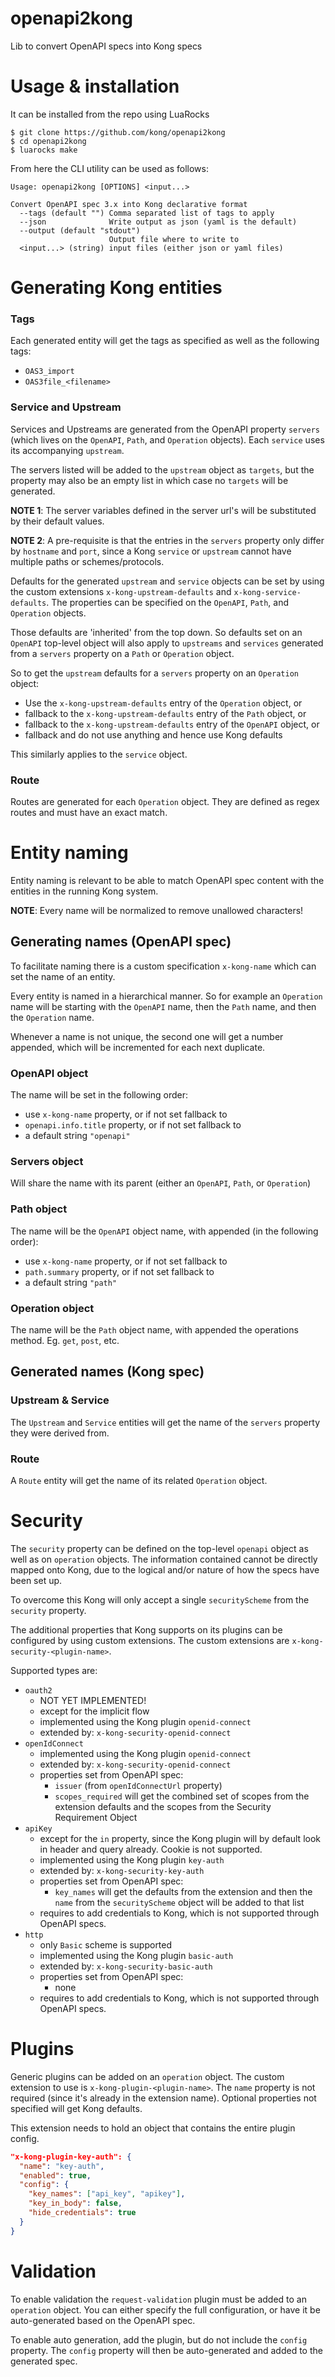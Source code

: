 # openapi2kong

Lib to convert OpenAPI specs into Kong specs

# Usage & installation

It can be installed from the repo using LuaRocks

```shell
$ git clone https://github.com/kong/openapi2kong
$ cd openapi2kong
$ luarocks make
```

From here the CLI utility can be used as follows:

```
Usage: openapi2kong [OPTIONS] <input...>

Convert OpenAPI spec 3.x into Kong declarative format
  --tags (default "") Comma separated list of tags to apply
  --json              Write output as json (yaml is the default)
  --output (default "stdout")
                      Output file where to write to
  <input...> (string) input files (either json or yaml files)
```


# Generating Kong entities

### Tags

Each generated entity will get the tags as specified as well as the following
tags:

* `OAS3_import`
* `OAS3file_<filename>`

### Service and Upstream

Services and Upstreams are generated from the OpenAPI property `servers` (which
lives on the `OpenAPI`, `Path`, and `Operation` objects). Each `service` uses
its accompanying `upstream`.

The servers listed will be added to the `upstream` object as `targets`, but the
property may also be an empty list in which case no `targets` will be generated.

__NOTE 1__: The server variables defined in the server url's will be substituted
by their default values.

__NOTE 2__: A pre-requisite is that the entries in the `servers` property only
differ by `hostname` and `port`, since a Kong `service` or `upstream` cannot
have multiple paths or schemes/protocols.

Defaults for the generated `upstream` and `service` objects can be set by using
the custom extensions `x-kong-upstream-defaults` and `x-kong-service-defaults`.
The properties can be specified on the `OpenAPI`, `Path`, and `Operation` objects.

Those defaults are 'inherited' from the top down. So defaults set on an `OpenAPI`
top-level object will also apply to `upstreams` and `services` generated
from a `servers` property on a `Path` or `Operation` object.

So to get the `upstream` defaults for a `servers` property on an `Operation` object:

- Use the `x-kong-upstream-defaults` entry of the `Operation` object, or
- fallback to the `x-kong-upstream-defaults` entry of the `Path` object, or
- fallback to the `x-kong-upstream-defaults` entry of the `OpenAPI` object, or
- fallback and do not use anything and hence use Kong defaults

This similarly applies to the `service` object.

### Route

Routes are generated for each `Operation` object. They are defined as regex
routes and must have an exact match.

# Entity naming

Entity naming is relevant to be able to match OpenAPI spec content with the
entities in the running Kong system.

__NOTE__: Every name will be normalized to remove unallowed characters!

## Generating names (OpenAPI spec)

To facilitate naming there is a custom specification `x-kong-name` which can
set the name of an entity.

Every entity is named in a hierarchical manner. So for example an `Operation`
name will be starting with the `OpenAPI` name, then the `Path` name, and then
the `Operation` name.

Whenever a name is not unique, the second one will get a number appended, which
will be incremented for each next duplicate.

### OpenAPI object

The name will be set in the following order:

- use `x-kong-name` property, or if not set fallback to
- `openapi.info.title` property, or if not set fallback to
- a default string `"openapi"`

### Servers object

Will share the name with its parent (either an `OpenAPI`, `Path`, or `Operation`)

### Path object

The name will be the `OpenAPI` object name, with appended (in the following order):

- use `x-kong-name` property, or if not set fallback to
- `path.summary` property, or if not set fallback to
- a default string `"path"`

### Operation object

The name will be the `Path` object name, with appended the operations method.
Eg. `get`, `post`, etc.

## Generated names (Kong spec)

### Upstream & Service

The `Upstream` and `Service` entities will get the name of the `servers` property
they were derived from.

### Route

A `Route` entity will get the name of its related `Operation` object.

# Security

The `security` property can be defined on the top-level `openapi` object as well
as on `operation` objects. The information contained cannot be directly mapped
onto Kong, due to the logical and/or nature of how the specs have been set up.

To overcome this Kong will only accept a single `securityScheme` from the `security`
property.

The additional properties that Kong supports on its plugins can be configured
by using custom extensions. The custom extensions are
`x-kong-security-<plugin-name>`.

Supported types are:

- `oauth2`
    - NOT YET IMPLEMENTED!
    - except for the implicit flow
    - implemented using the Kong plugin `openid-connect`
    - extended by: `x-kong-security-openid-connect`
- `openIdConnect`
    - implemented using the Kong plugin `openid-connect`
    - extended by: `x-kong-security-openid-connect`
    - properties set from OpenAPI spec:
        - `issuer` (from `openIdConnectUrl` property)
        - `scopes_required` will get the combined set of scopes from the
          extension defaults and the scopes from the Security Requirement
          Object
- `apiKey`
    - except for the `in` property, since the Kong plugin will by default
      look in header and query already. Cookie is not supported.
    - implemented using the Kong plugin `key-auth`
    - extended by: `x-kong-security-key-auth`
    - properties set from OpenAPI spec:
        - `key_names` will get the defaults from the extension and then the
          `name` from the `securityScheme` object will be added to that list
    - requires to add credentials to Kong, which is not supported through
      OpenAPI specs.
- `http`
    - only `Basic` scheme is supported
    - implemented using the Kong plugin `basic-auth`
    - extended by: `x-kong-security-basic-auth`
    - properties set from OpenAPI spec:
        - none
    - requires to add credentials to Kong, which is not supported through
      OpenAPI specs.

# Plugins

Generic plugins can be added on an `operation` object. The custom extension to
use is `x-kong-plugin-<plugin-name>`. The `name` property is not required
(since it's already in the extension name). Optional properties not specified
will get Kong defaults.

This extension needs to hold an object that contains the entire plugin
config.

```json
"x-kong-plugin-key-auth": {
  "name": "key-auth",
  "enabled": true,
  "config": {
    "key_names": ["api_key", "apikey"],
    "key_in_body": false,
    "hide_credentials": true
  }
}
```

# Validation

To enable validation the `request-validation` plugin must be added to an
`operation` object. You can either specify the full configuration, or have it
be auto-generated based on the OpenAPI spec.

To enable auto generation, add the plugin, but do not include the `config`
property. The `config` property will then be auto-generated and added to
the generated spec.


